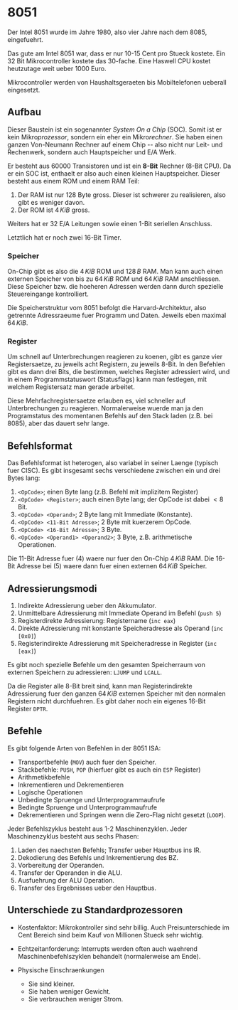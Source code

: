 # 8051

Der Intel 8051 wurde im Jahre 1980, also vier Jahre nach dem
8085, eingefuehrt.

Das gute am Intel 8051 war, dass er nur 10-15 Cent pro Stueck kostete. Ein 32
Bit Mikrocontroller kostete das 30-fache. Eine Haswell CPU kostet heutzutage
weit ueber $1000$ Euro.

Mikrocontroller werden von Haushaltsgeraeten bis Mobiltelefonen ueberall
eingesetzt.

## Aufbau

Dieser Baustein ist ein sogenannter *System On a Chip* (SOC). Somit ist er kein
Mikro*prozessor*, sondern ein eher ein Mikro*rechner*. Sie haben einen ganzen
Von-Neumann Rechner auf einem Chip -- also nicht nur Leit- und Rechenwerk,
sondern auch Hauptspeicher und E/A Werk.

Er besteht aus $60 000$ Transistoren und ist ein __8-Bit__ Rechner (8-Bit
CPU). Da er ein SOC ist, enthaelt er also auch einen kleinen
Hauptspeicher. Dieser besteht aus einem ROM und einem RAM Teil:

1. Der RAM ist nur 128 Byte gross. Dieser ist schwerer zu realisieren, also gibt
   es weniger davon.
2. Der ROM ist $4\, KiB$ gross.

Weiters hat er $32$ E/A Leitungen sowie einen 1-Bit seriellen Anschluss.

Letztlich hat er noch zwei 16-Bit Timer.

### Speicher

On-Chip gibt es also die $4\, KiB$ ROM und $128\, B$ RAM. Man kann auch einen
externen Speicher von bis zu $64\, KiB$ ROM und $64\, KiB$ RAM
anschliessen. Diese Speicher bzw. die hoeheren Adressen werden dann durch
spezielle Steuereingange kontrolliert.

Die Speicherstruktur vom 8051 befolgt die Harvard-Architektur, also getrennte
Adressraeume fuer Programm und Daten. Jeweils eben maximal $64\, KiB$.

### Register

Um schnell auf Unterbrechungen reagieren zu koenen, gibt es ganze vier
Registersaetze, zu jeweils acht Registern, zu jeweils 8-Bit. In den Befehlen
gibt es dann drei Bits, die bestimmen, welches Register adressiert wird, und in
einem Programmstatuswort (Statusflags) kann man festlegen, mit welchem
Registersatz man gerade arbeitet.

Diese Mehrfachregistersaetze erlauben es, viel schneller auf Unterbrechungen zu
reagieren. Normalerweise wuerde man ja den Programstatus des momentanen Befehls
auf den Stack laden (z.B. bei 8085), aber das dauert sehr lange.

## Befehlsformat

Das Befehlsformat ist heterogen, also variabel in seiner Laenge (typisch fuer
CISC). Es gibt insgesamt sechs verschiedene zwischen ein und drei Bytes lang:

1. `<OpCode>`; einen Byte lang (z.B. Befehl mit implizitem Register)
2. `<OpCode> <Register>`; auch einen Byte lang; der OpCode ist dabei $< 8$ Bit.
3. `<OpCode> <Operand>`; 2 Byte lang mit Immediate (Konstante).
4. `<OpCode> <11-Bit Adresse>`; 2 Byte mit kuerzerem OpCode.
5. `<OpCode> <16-Bit Adresse>`; 3 Byte.
6. `<OpCode> <Operand1> <Operand2>`; 3 Byte, z.B. arithmetische Operationen.

Die 11-Bit Adresse fuer (4) waere nur fuer den On-Chip $4\, KiB$ RAM. Die 16-Bit
Adresse bei (5) waere dann fuer einen externen $64\, KiB$ Speicher.

## Adressierungsmodi

1. Indirekte Adressierung ueber den Akkumulator.
2. Unmittelbare Adressierung mit Immediate Operand im Befehl (`push 5`)
3. Registerdirekte Adressierung: Registername (`inc eax`)
4. Direkte Adressierung mit konstante Speicheradresse als Operand (`inc [0x0]`)
5. Registerindirekte Adressierung mit Speicheradresse in Register (`inc [eax]`)

Es gibt noch spezielle Befehle um den gesamten Speicherraum von externen
Speichern zu adressieren: `LJUMP` und `LCALL`.

Da die Register alle 8-Bit breit sind, kann man Registerindirekte Adressierung
fuer den ganzen $64\, KiB$ externen Speicher mit den normalen Registern nicht
durchfuehren. Es gibt daher noch ein eigenes 16-Bit Register `DPTR`.

## Befehle

Es gibt folgende Arten von Befehlen in der 8051 ISA:

* Transportbefehle (`MOV`) auch fuer den Speicher.
* Stackbefehle: `PUSH`, `POP` (hierfuer gibt es auch ein `ESP` Register)
* Arithmetikbefehle
* Inkrementieren und Dekrementieren
* Logische Operationen
* Unbedingte Spruenge und Unterprogrammaufrufe
* Bedingte Spruenge und Unterprogrammaufrufe
* Dekrementieren und Springen wenn die Zero-Flag nicht gesetzt (`LOOP`).

Jeder Befehlszyklus besteht aus 1-2 Maschinenzyklen. Jeder Maschinenzyklus
besteht aus sechs Phasen:

1. Laden des naechsten Befehls; Transfer ueber Hauptbus ins IR.
2. Dekodierung des Befehls und Inkrementierung des BZ.
3. Vorbereitung der Operanden.
4. Transfer der Operanden in die ALU.
5. Ausfuehrung der ALU Operation.
6. Transfer des Ergebnisses ueber den Hauptbus.

## Unterschiede zu Standardprozessoren

* Kostenfaktor: Mikrokontroller sind sehr billig. Auch Preisunterschiede im Cent
  Bereich sind beim Kauf von Millionen Stueck sehr wichtig.

* Echtzeitanforderung: Interrupts werden often auch waehrend
  Maschinenbefehlszyklen behandelt (normalerweise am Ende).

* Physische Einschraenkungen
  + Sie sind kleiner.
  + Sie haben weniger Gewicht.
  + Sie verbrauchen weniger Strom.

